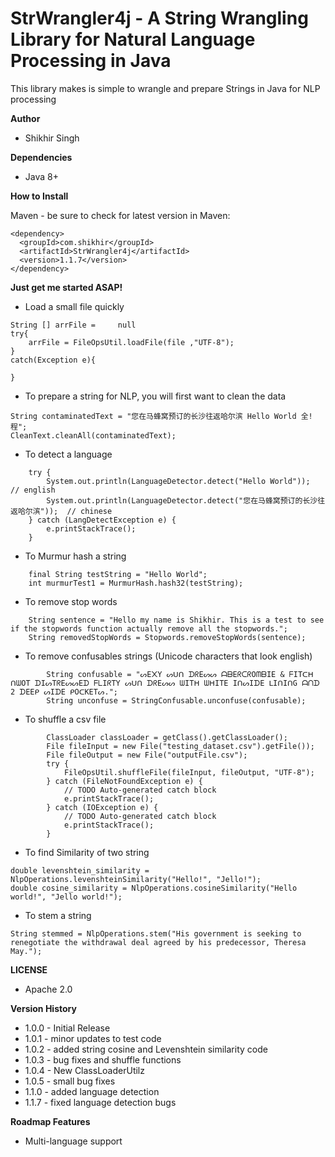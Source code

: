 # StrWrangler4j - A String Wrangling Library for Natural Language Processing in Java

This library makes is simple to wrangle and prepare Strings in Java for NLP processing


**Author**

* Shikhir Singh

**Dependencies**

* Java 8+ 

**How to Install**

Maven - be sure to check for latest version in Maven:

```
<dependency>
  <groupId>com.shikhir</groupId>
  <artifactId>StrWrangler4j</artifactId>
  <version>1.1.7</version>
</dependency>
```

**Just get me started ASAP!**

* Load a small file quickly
```
String [] arrFile = 	null
try{
	arrFile = FileOpsUtil.loadFile(file ,"UTF-8");
}
catch(Exception e){

}
```

* To prepare a string for NLP, you will first want to clean the data
```
String contaminatedText = "您在马蜂窝预订的长沙往返哈尔滨 Hello World 全!程";
CleanText.cleanAll(contaminatedText);
```

* To detect a language
```
	try {
		System.out.println(LanguageDetector.detect("Hello World"));  // english
		System.out.println(LanguageDetector.detect("您在马蜂窝预订的长沙往返哈尔滨"));  // chinese
	} catch (LangDetectException e) {
		e.printStackTrace();
	}
```

* To Murmur hash a string
```
	final String testString = "Hello World";
	int murmurTest1 = MurmurHash.hash32(testString);	
```

* To remove stop words
```
	String sentence = "Hello my name is Shikhir. This is a test to see if the stopwords function actually remove all the stopwords.";
	String removedStopWords = Stopwords.removeStopWords(sentence);
```

* To remove confusables strings (Unicode characters that look english)
```
    	String confusable = "ᔕE᙭Y ᔕᑌᑎ ᗪᖇEᔕᔕ ᗩᗷEᖇᑕᖇOᗰᗷIE & ᖴITᑕᕼ ᑎᗯOT ᗪIᔕTᖇEᔕᔕEᗪ ᖴᒪIᖇTY ᔕᑌᑎ ᗪᖇEᔕᔕ ᗯITᕼ ᗯᕼITE IᑎᔕIᗪE ᒪIᑎIᑎG ᗩᑎᗪ 2 ᗪEEᑭ ᔕIᗪE ᑭOᑕKETᔕ.";
    	String unconfuse = StringConfusable.unconfuse(confusable);
```

* To shuffle a csv file
```
		ClassLoader classLoader = getClass().getClassLoader();
		File fileInput = new File("testing_dataset.csv").getFile());
		File fileOutput = new File("outputFile.csv");		
		try {
			FileOpsUtil.shuffleFile(fileInput, fileOutput, "UTF-8");
		} catch (FileNotFoundException e) {
			// TODO Auto-generated catch block
			e.printStackTrace();
		} catch (IOException e) {
			// TODO Auto-generated catch block
			e.printStackTrace();
		}
```

* To find Similarity of two string
```
double levenshtein_similarity = NlpOperations.levenshteinSimilarity("Hello!", "Jello!");
double cosine_similarity = NlpOperations.cosineSimilarity("Hello world!", "Jello world!");

```

* To stem a string 
```
String stemmed = NlpOperations.stem("His government is seeking to renegotiate the withdrawal deal agreed by his predecessor, Theresa May.");
```


**LICENSE**
* Apache 2.0

**Version History**

* 1.0.0 - Initial Release
* 1.0.1 - minor updates to test code
* 1.0.2 - added string cosine and Levenshtein similarity code
* 1.0.3 - bug fixes and shuffle functions
* 1.0.4 - New ClassLoaderUtilz
* 1.0.5 - small bug fixes
* 1.1.0 - added language detection
* 1.1.7 - fixed language detection bugs


**Roadmap Features**
* Multi-language support